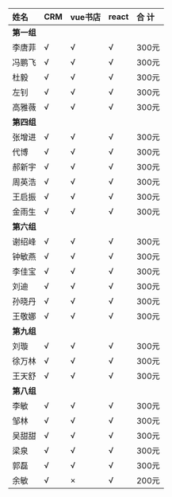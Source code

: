 |姓名|CRM|vue书店|react|合 计|
|:----|:----|:----|:----|:----|
|**第一组**|
|李唐菲|√ |√ |√ |300元 |
|冯鹏飞|√ |√ |√ |300元 |
|杜毅|√ |√ |√ |300元 |
|左钊|√ |√ |√ |300元 |
|高雅薇|√ |√ |√ |300元 |
|**第四组**|
|张增进|√ |√ |√ |300元 |
|代博|√ |√ |√ |300元 |
|郝新宇|√ |√ |√ |300元 |
|周英浩|√ |√ |√ |300元 |
|王启振|√ |√|√ |300元 |
|金雨生|√ |√|√ |300元 |
|**第六组**|
|谢绍峰|√ |√ |√ |300元 |
|钟敏燕|√ |√ |√ |300元 |
|李佳宝|√ |√|√ |300元 |
|刘迪|√ |√|√ |300元 |
|孙晓丹|√ |√|√ |300元 |
|王敬娜|√ |√|√|300元 |
|**第九组**|
|刘璇  |√ |√ |√ |300元 |
|徐万林|√ |√ |√ |300元 |
|王天舒|√ |√ |√ |300元 |
|**第八组**|
|李敏|√ |√ |√ |300元 |
|邹林|√ |√ |√ |300元 |
|吴甜甜|√ |√ |√ |300元 |
|梁泉|√ |√ |√ |300元 |
|郭磊|√ |√ |√ |300元 |
|余敏|√ |×|√|200元 |
